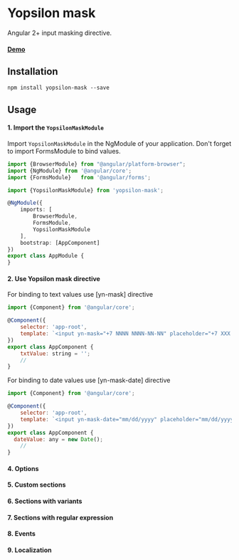 # Yopsilon mask

Angular 2+ input masking directive.

#### [Demo](http://yopsilon.com/mask)

## Installation
```
npm install yopsilon-mask --save
```

## Usage

#### 1. Import the `YopsilonMaskModule`
Import `YopsilonMaskModule` in the NgModule of your application.
Don't forget to import FormsModule to bind values.

```ts
import {BrowserModule} from "@angular/platform-browser";
import {NgModule} from '@angular/core';
import {FormsModule}   from '@angular/forms';

import {YopsilonMaskModule} from 'yopsilon-mask';

@NgModule({
    imports: [
        BrowserModule,
        FormsModule,
        YopsilonMaskModule
    ],
    bootstrap: [AppComponent]
})
export class AppModule {
}
```

#### 2. Use Yopsilon mask directive

For binding to text values use [yn-mask] directive

```js
import {Component} from '@angular/core';

@Component({
    selector: 'app-root',
    template: `<input yn-mask="+7 NNNN NNNN-NN-NN" placeholder="+7 ХХХ ХХХ-ХХ-ХХ" type="text" [(ngModel)]="txtValue" />`
})
export class AppComponent {
    txtValue: string = '';
    //
}
```

For binding to date values use [yn-mask-date] directive

```js
import {Component} from '@angular/core';

@Component({
    selector: 'app-root',
    template: `<input yn-mask-date="mm/dd/yyyy" placeholder="mm/dd/yyyy" type="text" [(ngModel)]="dateValue" />`
})
export class AppComponent {
  dateValue: any = new Date();
    //
}
```

#### 4. Options

#### 5. Custom sections

#### 6. Sections with variants

#### 7. Sections with regular expression

#### 8. Events

#### 9. Localization
